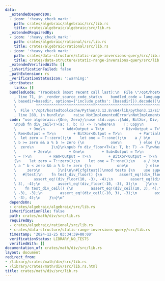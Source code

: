 ```yaml
---
data:
  _extendedDependsOn:
  - icon: ':heavy_check_mark:'
    path: crates/algebraic/algebraic/src/lib.rs
    title: crates/algebraic/algebraic/src/lib.rs
  _extendedRequiredBy:
  - icon: ':heavy_check_mark:'
    path: crates/algebraic/rational/src/lib.rs
    title: crates/algebraic/rational/src/lib.rs
  - icon: ':heavy_check_mark:'
    path: crates/data-structure/static-range-inversions-query/src/lib.rs
    title: crates/data-structure/static-range-inversions-query/src/lib.rs
  _extendedVerifiedWith: []
  _isVerificationFailed: false
  _pathExtension: rs
  _verificationStatusIcon: ':warning:'
  attributes:
    links: []
  bundledCode: "Traceback (most recent call last):\n  File \"/opt/hostedtoolcache/Python/3.12.8/x64/lib/python3.12/site-packages/onlinejudge_verify/documentation/build.py\"\
    , line 71, in _render_source_code_stat\n    bundled_code = language.bundle(stat.path,\
    \ basedir=basedir, options={'include_paths': [basedir]}).decode()\n          \
    \         ^^^^^^^^^^^^^^^^^^^^^^^^^^^^^^^^^^^^^^^^^^^^^^^^^^^^^^^^^^^^^^^^^^^^^^^^^^^^^^^^^\n\
    \  File \"/opt/hostedtoolcache/Python/3.12.8/x64/lib/python3.12/site-packages/onlinejudge_verify/languages/rust.py\"\
    , line 288, in bundle\n    raise NotImplementedError\nNotImplementedError\n"
  code: "use algebraic::{One, Zero};\nuse std::ops::{Add, BitXor, Div, Rem, Sub};\n\
    \npub fn div_ceil<T>(a: T, b: T) -> T\nwhere\n    T: Copy\n        + Zero\n  \
    \      + One\n        + Add<Output = T>\n        + Div<Output = T>\n        +\
    \ Rem<Output = T>\n        + BitXor<Output = T>\n        + PartialOrd,\n{\n  \
    \  let zero = T::zero();\n    let one = T::one();\n    a / b\n        + if a ^\
    \ b >= zero && a % b != zero {\n            one\n        } else {\n          \
    \  zero\n        }\n}\n\npub fn div_floor<T>(a: T, b: T) -> T\nwhere\n    T: Copy\n\
    \        + Zero\n        + One\n        + Sub<Output = T>\n        + Div<Output\
    \ = T>\n        + Rem<Output = T>\n        + BitXor<Output = T>\n        + PartialOrd,\n\
    {\n    let zero = T::zero();\n    let one = T::one();\n    a / b\n        - if\
    \ a ^ b < zero && a % b != zero {\n            one\n        } else {\n       \
    \     zero\n        }\n}\n\n#[cfg(test)]\nmod tests {\n    use super::*;\n\n \
    \   #[test]\n    fn test_div_floor() {\n        assert_eq!(div_floor(10, 3), 3);\n\
    \        assert_eq!(div_floor(10, -3), -4);\n        assert_eq!(div_floor(-10,\
    \ 3), -4);\n        assert_eq!(div_floor(-10, -3), 3);\n    }\n\n    #[test]\n\
    \    fn test_div_ceil() {\n        assert_eq!(div_ceil(10, 3), 4);\n        assert_eq!(div_ceil(10,\
    \ -3), -3);\n        assert_eq!(div_ceil(-10, 3), -3);\n        assert_eq!(div_ceil(-10,\
    \ -3), 4);\n    }\n}\n"
  dependsOn:
  - crates/algebraic/algebraic/src/lib.rs
  isVerificationFile: false
  path: crates/math/div/src/lib.rs
  requiredBy:
  - crates/algebraic/rational/src/lib.rs
  - crates/data-structure/static-range-inversions-query/src/lib.rs
  timestamp: '2024-12-25 03:34:39+00:00'
  verificationStatus: LIBRARY_NO_TESTS
  verifiedWith: []
documentation_of: crates/math/div/src/lib.rs
layout: document
redirect_from:
- /library/crates/math/div/src/lib.rs
- /library/crates/math/div/src/lib.rs.html
title: crates/math/div/src/lib.rs
---
```

